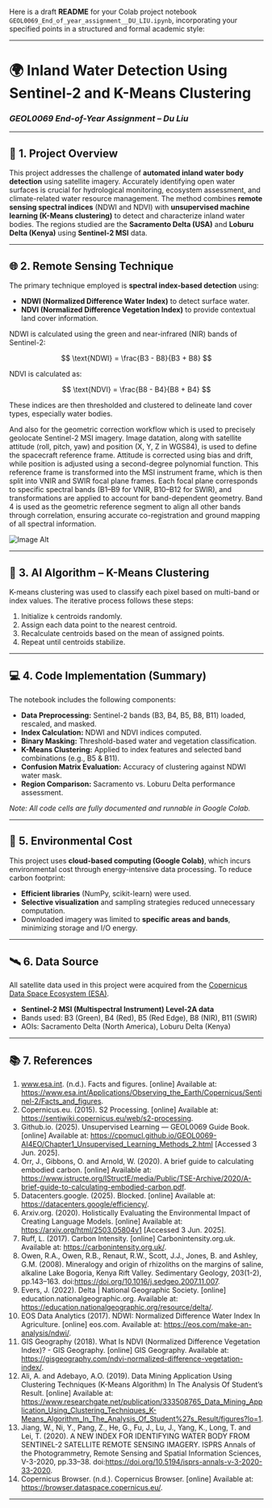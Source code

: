 Here is a draft **README** for your Colab project notebook `GEOL0069_End_of_year_assignment__DU_LIU.ipynb`, incorporating your specified points in a structured and formal academic style:

---

# 🌍 Inland Water Detection Using Sentinel-2 and K-Means Clustering

### *GEOL0069 End-of-Year Assignment – Du Liu*

---

## 📌 1. Project Overview

This project addresses the challenge of **automated inland water body detection** using satellite imagery. Accurately identifying open water surfaces is crucial for hydrological monitoring, ecosystem assessment, and climate-related water resource management. The method combines **remote sensing spectral indices** (NDWI and NDVI) with **unsupervised machine learning (K-Means clustering)** to detect and characterize inland water bodies. The regions studied are the **Sacramento Delta (USA)** and **Loburu Delta (Kenya)** using **Sentinel-2 MSI** data.

---

## 🌐 2. Remote Sensing Technique

The primary technique employed is **spectral index-based detection** using:

* **NDWI (Normalized Difference Water Index)** to detect surface water.
* **NDVI (Normalized Difference Vegetation Index)** to provide contextual land cover information.

NDWI is calculated using the green and near-infrared (NIR) bands of Sentinel-2:

$$
\text{NDWI} = \frac{B3 - B8}{B3 + B8}
$$

NDVI is calculated as:

$$
\text{NDVI} = \frac{B8 - B4}{B8 + B4}
$$

These indices are then thresholded and clustered to delineate land cover types, especially water bodies.

And also for the geometric correction workflow which is used to precisely geolocate Sentinel-2 MSI imagery. Image datation, along with satellite attitude (roll, pitch, yaw) and position (X, Y, Z in WGS84), is used to define the spacecraft reference frame. Attitude is corrected using bias and drift, while position is adjusted using a second-degree polynomial function. This reference frame is transformed into the MSI instrument frame, which is then split into VNIR and SWIR focal plane frames. Each focal plane corresponds to specific spectral bands (B1–B9 for VNIR, B10–B12 for SWIR), and transformations are applied to account for band-dependent geometry. Band 4 is used as the geometric reference segment to align all other bands through correlation, ensuring accurate co-registration and ground mapping of all spectral information.

![Image Alt]([image_url](https://github.com/caiiiiy1/0069final22081852/blob/main/%E5%B1%8F%E5%B9%95%E6%88%AA%E5%9B%BE%202025-06-03%20084546.jpg?raw=true))


---

## 🤖 3. AI Algorithm – K-Means Clustering

K-means clustering was used to classify each pixel based on multi-band or index values. The iterative process follows these steps:

1. Initialize `k` centroids randomly.
2. Assign each data point to the nearest centroid.
3. Recalculate centroids based on the mean of assigned points.
4. Repeat until centroids stabilize.



---

## 💻 4. Code Implementation (Summary)

The notebook includes the following components:

* **Data Preprocessing:** Sentinel-2 bands (B3, B4, B5, B8, B11) loaded, rescaled, and masked.
* **Index Calculation:** NDWI and NDVI indices computed.
* **Binary Masking:** Threshold-based water and vegetation classification.
* **K-Means Clustering:** Applied to index features and selected band combinations (e.g., B5 & B11).
* **Confusion Matrix Evaluation:** Accuracy of clustering against NDWI water mask.
* **Region Comparison:** Sacramento vs. Loburu Delta performance assessment.

*Note: All code cells are fully documented and runnable in Google Colab.*

---

## 🌱 5. Environmental Cost

This project uses **cloud-based computing (Google Colab)**, which incurs environmental cost through energy-intensive data processing. To reduce carbon footprint:

* **Efficient libraries** (NumPy, scikit-learn) were used.
* **Selective visualization** and sampling strategies reduced unnecessary computation.
* Downloaded imagery was limited to **specific areas and bands**, minimizing storage and I/O energy.


---

## 🛰️ 6. Data Source

All satellite data used in this project were acquired from the [Copernicus Data Space Ecosystem (ESA)](https://browser.dataspace.copernicus.eu/).

* **Sentinel-2 MSI (Multispectral Instrument) Level-2A data**
* Bands used: B3 (Green), B4 (Red), B5 (Red Edge), B8 (NIR), B11 (SWIR)
* AOIs: Sacramento Delta (North America), Loburu Delta (Kenya)

---

## 📚 7. References

1. www.esa.int. (n.d.). Facts and figures. [online] Available at: https://www.esa.int/Applications/Observing_the_Earth/Copernicus/Sentinel-2/Facts_and_figures.
2. Copernicus.eu. (2015). S2 Processing. [online] Available at: https://sentiwiki.copernicus.eu/web/s2-processing.
3. Github.io. (2025). Unsupervised Learning — GEOL0069 Guide Book. [online] Available at: https://cpomucl.github.io/GEOL0069-AI4EO/Chapter1_Unsupervised_Learning_Methods_2.html [Accessed 3 Jun. 2025].
4. Orr, J., Gibbons, O. and Arnold, W. (2020). A brief guide to calculating embodied carbon. [online] Available at: https://www.istructe.org/IStructE/media/Public/TSE-Archive/2020/A-brief-guide-to-calculating-embodied-carbon.pdf.
5. Datacenters.google. (2025). Blocked. [online] Available at: https://datacenters.google/efficiency/.
6. Arxiv.org. (2020). Holistically Evaluating the Environmental Impact of Creating Language Models. [online] Available at: https://arxiv.org/html/2503.05804v1 [Accessed 3 Jun. 2025].
7. Ruff, L. (2017). Carbon Intensity. [online] Carbonintensity.org.uk. Available at: https://carbonintensity.org.uk/.
8. Owen, R.A., Owen, R.B., Renaut, R.W., Scott, J.J., Jones, B. and Ashley, G.M. (2008). Mineralogy and origin of rhizoliths on the margins of saline, alkaline Lake Bogoria, Kenya Rift Valley. Sedimentary Geology, 203(1-2), pp.143–163. doi:https://doi.org/10.1016/j.sedgeo.2007.11.007.
9. Evers, J. (2022). Delta | National Geographic Society. [online] education.nationalgeographic.org. Available at: https://education.nationalgeographic.org/resource/delta/.
10. EOS Data Analytics (2017). NDWI: Normalized Difference Water Index In Agriculture. [online] eos.com. Available at: https://eos.com/make-an-analysis/ndwi/.
11. GIS Geography (2018). What Is NDVI (Normalized Difference Vegetation Index)? - GIS Geography. [online] GIS Geography. Available at: https://gisgeography.com/ndvi-normalized-difference-vegetation-index/.
12. Ali, A. and Adebayo, A.O. (2019). Data Mining Application Using Clustering Techniques (K-Means Algorithm) In The Analysis Of Student’s Result. [online] Available at: https://www.researchgate.net/publication/333508765_Data_Mining_Application_Using_Clustering_Techniques_K-Means_Algorithm_In_The_Analysis_Of_Student%27s_Result/figures?lo=1.
13. Jiang, W., Ni, Y., Pang, Z., He, G., Fu, J., Lu, J., Yang, K., Long, T. and Lei, T. (2020). A NEW INDEX FOR IDENTIFYING WATER BODY FROM SENTINEL-2 SATELLITE REMOTE SENSING IMAGERY. ISPRS Annals of the Photogrammetry, Remote Sensing and Spatial Information Sciences, V-3-2020, pp.33–38. doi:https://doi.org/10.5194/isprs-annals-v-3-2020-33-2020.
14. Copernicus Browser. (n.d.). Copernicus Browser. [online] Available at: https://browser.dataspace.copernicus.eu/.


---
